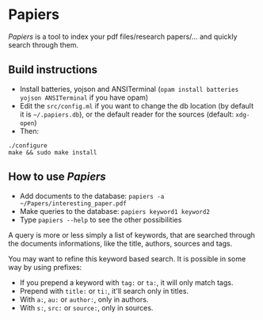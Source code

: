 # Papiers

*Papiers* is a tool to index your pdf files/research papers/… and quickly search through them.

## Build instructions

- Install batteries, yojson and ANSITerminal (`opam install batteries yojson ANSITerminal` if you have opam)
- Edit the `src/config.ml` if you want to change the db location (by default it is `~/.papiers.db`), or the default reader for the sources (default: `xdg-open`)
- Then:
```
./configure  
make && sudo make install
```

## How to use *Papiers*

- Add documents to the database: `papiers -a ~/Papers/interesting_paper.pdf`
- Make queries to the database: `papiers keyword1 keyword2`
- Type `papiers --help` to see the other possibilities

A query is more or less simply a list of keywords, that are searched through the
documents informations, like the title, authors, sources and tags.

You may want to refine this keyword based search. It is possible in some way by
using prefixes:

- If you prepend a keyword with `tag:` or `ta:`, it will only match tags.
- Prepend with `title:` or `ti:`, it'll search only in titles.
- With `a:`, `au:` or `author:`, only in authors.
- With `s:`, `src:` or `source:`, only in sources.
